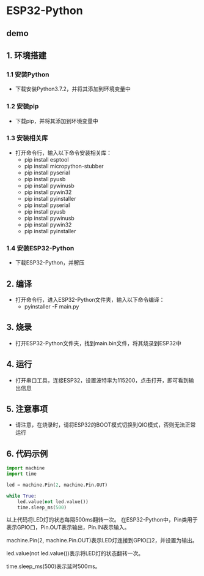 # ESP32-Python

## demo
## 1. 环境搭建

### 1.1 安装Python

- 下载安装Python3.7.2，并将其添加到环境变量中

### 1.2 安装pip

- 下载pip，并将其添加到环境变量中

### 1.3 安装相关库

- 打开命令行，输入以下命令安装相关库：
  - pip install esptool
  - pip install micropython-stubber
  - pip install pyserial
  - pip install pyusb
  - pip install pywinusb
  - pip install pywin32
  - pip install pyinstaller
  - pip install pyserial
  - pip install pyusb
  - pip install pywinusb
  - pip install pywin32
  - pip install pyinstaller

### 1.4 安装ESP32-Python

- 下载ESP32-Python，并解压

## 2. 编译

- 打开命令行，进入ESP32-Python文件夹，输入以下命令编译：
  - pyinstaller -F main.py

## 3. 烧录

- 打开ESP32-Python文件夹，找到main.bin文件，将其烧录到ESP32中

## 4. 运行

- 打开串口工具，连接ESP32，设置波特率为115200，点击打开，即可看到输出信息

## 5. 注意事项

- 请注意，在烧录时，请将ESP32的BOOT模式切换到QIO模式，否则无法正常运行

## 6. 代码示例

```python
import machine
import time

led = machine.Pin(2, machine.Pin.OUT)

while True:
    led.value(not led.value())
    time.sleep_ms(500)
```
以上代码将LED灯的状态每隔500ms翻转一次。
在ESP32-Python中，Pin类用于表示GPIO口，Pin.OUT表示输出，Pin.IN表示输入。

machine.Pin(2, machine.Pin.OUT)表示LED灯连接到GPIO口2，并设置为输出。

led.value(not led.value())表示将LED灯的状态翻转一次。

time.sleep_ms(500)表示延时500ms。
